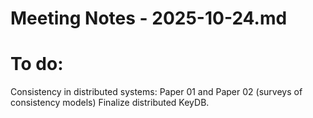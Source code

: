 # Meeting Notes - 2025-10-24.md
# To do:
Consistency in distributed systems: Paper 01 and Paper 02 (surveys of consistency models)
Finalize distributed KeyDB.
